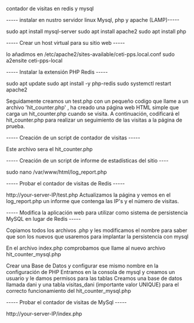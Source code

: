contador de visitas en redis y mysql

----- instalar en nustro servidor linux Mysql, php y apache (LAMP)-----

sudo apt install mysql-server sudo apt install apache2 sudo apt install php

----- Crear un host virtual para su sitio web -----

lo añadimos en /etc/apache2/sites-available/ceti-pps.local.conf sudo a2ensite ceti-pps-local

----- Instalar la extensión PHP Redis -----

sudo apt update sudo apt install -y php-redis sudo systemctl restart apache2

Seguidamente creamos un test.php con un pequeño codigo que llame a un archivo 'hit_counter.php' , ha creado una página web HTML simple que carga un hit_counter.php cuando se visita. A continuación, codificará el hit_counter.php para realizar un seguimiento de las visitas a la página de prueba.

----- Creación de un script de contador de visitas -----

Este archivo sera el hit_counter.php

----- Creación de un script de informe de estadísticas del sitio ----

sudo nano /var/www/html/log_report.php

----- Probar el contador de visitas de Redis -----

http://your-server-IP/test.php Actualizamos la página y vemos en el log_report.php un informe que contenga las IP's y el número de visitas.

----- Modifica la aplicación web para utilizar como sistema de persistencia MySQL en lugar de Redis -----

Copiamos todos los archivos .php y les modificamos el nombre para saber que son los nuevos que usaremos para implantar la persistencia con mysql

En el archivo index.php comprobamos que llame al nuevo archivo hit_counter_mysql.php

Crear una Base de Datos y configurar ese mismo nombre en la configuración de PHP Entramos en la consola de mysql y creamos un usuario y le damos permisos para las tablas Creamos una base de datos llamada dani y una tabla visitas_dani (importante valor UNIQUE) para el correcto funcionamiento del hit_counter_mysql.php

----- Probar el contador de visitas de MySql -----

http://your-server-IP/index.php